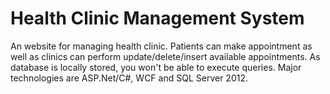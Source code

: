 Health Clinic Management System
==============
An website for managing health clinic. Patients can make appointment as well as clinics can perform update/delete/insert available appointments. As database is locally stored, you won't be able to execute queries. 
Major technologies are ASP.Net/C#, WCF and SQL Server 2012. 

